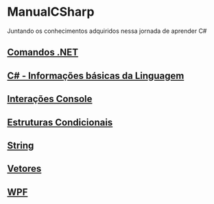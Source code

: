 # ManualCSharp
Juntando os conhecimentos adquiridos nessa jornada de aprender C#

## [Comandos .NET](./Conteudo/ComandosDotNet.md)
## [C# - Informações básicas da Linguagem](./Conteudo/LinguagemInformacoesBasicas.md)
## [Interações Console](./Conteudo/InteracoesConsole.md)
## [Estruturas Condicionais](./Conteudo/EstruturasCondicionais.md)
## [String](./Conteudo/String.md)
## [Vetores](./Conteudo/Vetores.md)
## [WPF](./Conteudo/WPF.md)